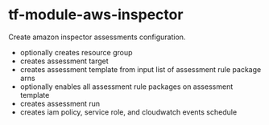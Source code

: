 # tf-module-aws-inspector
Create amazon inspector assessments configuration.

* optionally creates resource group
* creates assessment target
* creates assessment template from input list of assessment rule package arns
* optionally enables all assessment rule packages on assessment template
* creates assessment run
* creates iam policy, service role, and cloudwatch events schedule
